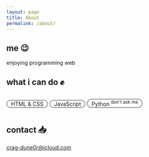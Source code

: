 ```yaml
---
layout: page
title: About
permalink: /about/
---
```


<link rel="stylesheet" href="/_sass/main.scss">

## me 😉
enjoying programming web
<br>

## what i can do ✊

<div class="chip">
  <p style="border-radius: 100px;
  border: solid 2px #939393;
  padding: 0px 10px;
  display: inline-block;">
    HTML & CSS
  </p> <p style="border-radius: 100px;
  border: solid 2px #939393;
  padding: 0px 10px;
  display: inline-block;">
    JavaScript
  </p> <p style="border-radius: 100px;
  border: solid 2px #939393;
  padding: 0px 10px;
  display: inline-block;">
    Python <sup>don't ask me</sup>
  </p>
</div>

## contact 📥

[crag-dune0r@icloud.com](mailto:crag-dune0r@icloud.com)

